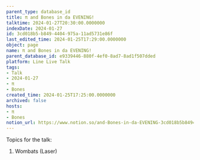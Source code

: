 ```yaml
---
parent_type: database_id
title: π and Bones in da EVENING!
talktime: 2024-01-27T20:30:00.0000000
indexDate: 2024-01-27
id: 3cd018b5-b849-4404-975a-11ad5731e86f
last_edited_time: 2024-01-25T17:29:00.0000000
object: page
name: π and Bones in da EVENING!
parent_database_id: e9339446-880f-4ef0-8ad7-8ad1f507dded
platform: Line Live Talk
tags:
- Talk
- 2024-01-27
- π
- Bones
created_time: 2024-01-25T17:25:00.0000000
archived: false
hosts:
- π
- Bones
notion_url: https://www.notion.so/and-Bones-in-da-EVENING-3cd018b5b8494404975a11ad5731e86f
---
```


Topics for the talk:
1. Wombats (Laser)

























